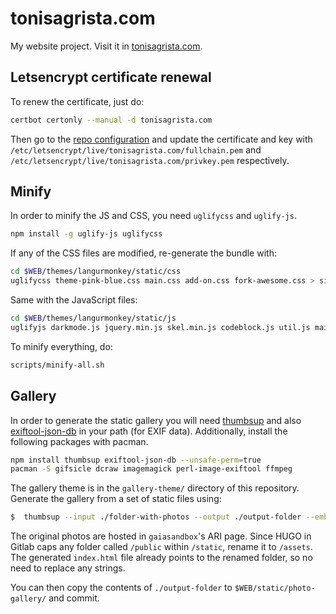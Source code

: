 tonisagrista.com
================

My website project. Visit it in [tonisagrista.com](https://tonisagrista.com).

Letsencrypt certificate renewal
-------------------------------

To renew the certificate, just do:

```bash
certbot certonly --manual -d tonisagrista.com
```

Then go to the [repo configuration](https://gitlab.com/jumpinglangur/jumpinglangur.gitlab.io/pages)
and update the certificate and key with `/etc/letsencrypt/live/tonisagrista.com/fullchain.pem` and
`/etc/letsencrypt/live/tonisagrista.com/privkey.pem` respectively.

Minify
------

In order to minify the JS and CSS, you need `uglifycss` and `uglify-js`.

```bash
npm install -g uglify-js uglifycss
```

If any of the CSS files are modified, re-generate the bundle with:

```bash
cd $WEB/themes/langurmonkey/static/css
uglifycss theme-pink-blue.css main.css add-on.css fork-awesome.css > site-bundle.css
```
Same with the JavaScript files:

```bash
cd $WEB/themes/langurmonkey/static/js
uglifyjs darkmode.js jquery.min.js skel.min.js codeblock.js util.js main.js > site-bundle.js
```

To minify everything, do:

```bash
scripts/minify-all.sh
```

Gallery
-------

In order to generate the static gallery you will need [thumbsup](https://thumbsup.github.io) and also [exiftool-json-db](https://github.com/thumbsup/exiftool-json-db) in your path (for EXIF data). Additionally, install the following packages with pacman.

```bash
npm install thumbsup exiftool-json-db --unsafe-perm=true
pacman -S gifsicle dcraw imagemagick perl-image-exiftool ffmpeg
```

The gallery theme is in the ``gallery-theme/`` directory of this repository. Generate the gallery from a set of static files using:

```bash
$  thumbsup --input ./folder-with-photos --output ./output-folder --embed-exif --title "Toni Sagrista Selles - Photo gallery" --theme-path $WEB/gallery-theme --photo-preview link --photo-download link --link-prefix "http://wwwstaff.ari.uni-heidelberg.de/gaiasandbox/personal/images/gallery/"
```

The original photos are hosted in `gaiasandbox`'s ARI page.
Since HUGO in Gitlab caps any folder called `/public` within `/static`, rename it to `/assets`. The generated `index.html` file already points to the renamed folder, so no need to replace any strings.

You can then copy the contents of ``./output-folder`` to ``$WEB/static/photo-gallery/`` and commit.
